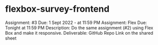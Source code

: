 # flexbox-survey-frontend
Assignment: #3
Due: 1 Sept 2022 - at 11:59 PM
Assignment: Flex
Due: Tonight at 11:59 PM
Description: Do the same assignment (#2) using Flex Box and make it responsive. 
Deliverable: GitHub Repo Link on the shared sheet
